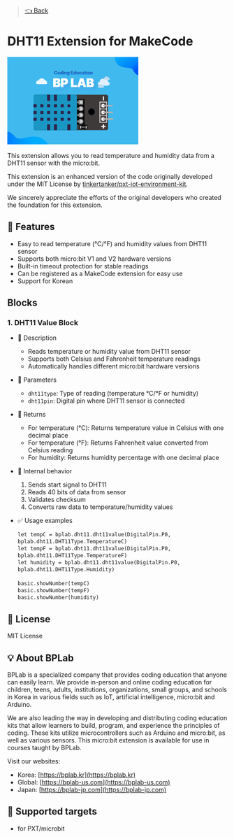 > [👈 Back](../README.md)

# DHT11 Extension for MakeCode

![DHT11 Image](./icon.png)

This extension allows you to read temperature and humidity data from a DHT11 sensor with the micro:bit.

This extension is an enhanced version of the code originally developed under the MIT License by [tinkertanker/pxt-iot-environment-kit](https://github.com/tinkertanker/pxt-iot-environment-kit.git).

We sincerely appreciate the efforts of the original developers who created the foundation for this extension.

## 🚀 Features

- Easy to read temperature (°C/°F) and humidity values from DHT11 sensor
- Supports both micro:bit V1 and V2 hardware versions
- Built-in timeout protection for stable readings
- Can be registered as a MakeCode extension for easy use
- Support for Korean

## Blocks

### 1. DHT11 Value Block

- 🔹 Description

  - Reads temperature or humidity value from DHT11 sensor
  - Supports both Celsius and Fahrenheit temperature readings
  - Automatically handles different micro:bit hardware versions

- 🔹 Parameters

  - `dht11type`: Type of reading (temperature °C/°F or humidity)
  - `dht11pin`: Digital pin where DHT11 sensor is connected

- 🔹 Returns

  - For temperature (°C): Returns temperature value in Celsius with one decimal place
  - For temperature (°F): Returns Fahrenheit value converted from Celsius reading
  - For humidity: Returns humidity percentage with one decimal place

- 🔹 Internal behavior

  1. Sends start signal to DHT11
  2. Reads 40 bits of data from sensor
  3. Validates checksum
  4. Converts raw data to temperature/humidity values

- ✅ Usage examples

  ```blocks
  let tempC = bplab.dht11.dht11value(DigitalPin.P0, bplab.dht11.DHT11Type.TemperatureC)
  let tempF = bplab.dht11.dht11value(DigitalPin.P0, bplab.dht11.DHT11Type.TemperatureF)
  let humidity = bplab.dht11.dht11value(DigitalPin.P0, bplab.dht11.DHT11Type.Humidity)

  basic.showNumber(tempC)
  basic.showNumber(tempF)
  basic.showNumber(humidity)
  ```

## 📜 License

MIT License

## 💡 About BPLab

BPLab is a specialized company that provides coding education that anyone can easily learn. We provide in-person and online coding education for children, teens, adults, institutions, organizations, small groups, and schools in Korea in various fields such as IoT, artificial intelligence, micro:bit and Arduino.

We are also leading the way in developing and distributing coding education kits that allow learners to build, program, and experience the principles of coding. These kits utilize microcontrollers such as Arduino and micro:bit, as well as various sensors. This micro:bit extension is available for use in courses taught by BPLab.

Visit our websites:

- Korea: [https://bplab.kr](https://bplab.kr)
- Global: [https://bplab-us.com](https://bplab-us.com)
- Japan: [https://bplab-jp.com](https://bplab-jp.com)

## 📍 Supported targets

- for PXT/microbit

<script src="https://makecode.com/gh-pages-embed.js"></script><script>makeCodeRender("{{ site.makecode.home_url }}", "{{ site.github.owner_name }}/{{ site.github.repository_name }}");</script>
